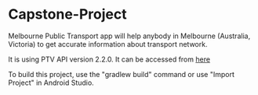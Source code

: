 # Capstone-Project

Melbourne Public Transport app will help anybody in Melbourne (Australia, Victoria) to get accurate information about transport network.

It is using PTV API version 2.2.0. It can be accessed  from [here](https://ptv.vic.gov.au/about-ptv/ptv-data-and-reports/digital-products/ptv-timetable-api/ptv-timetable-api-reference/)

To build this project, use the "gradlew build" command or use "Import Project" in Android Studio.